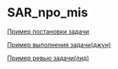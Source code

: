 # SAR_npo_mis

[Пример постановки задачи](https://github.com/ivanakhmetev/npo_mis/blob/065660e178b2dad2f6b68aba4e8a278dbab62803/task_example.md)

[Пример выполнения задачи(джун)](https://github.com/ivanakhmetev/npo_mis/blob/065660e178b2dad2f6b68aba4e8a278dbab62803/combiner.py)

[Пример ревью задачи(лид)](https://github.com/ivanakhmetev/npo_mis/blob/065660e178b2dad2f6b68aba4e8a278dbab62803/combiner_review.py) 

